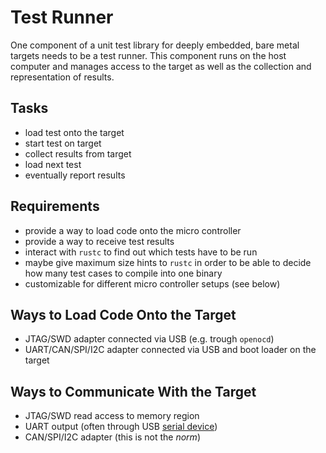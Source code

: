 # Test Runner

One component of a unit test library for deeply embedded, bare metal
targets needs to be a test runner. This component runs on the
host computer and manages access to the target as well as the collection
and representation of results.

## Tasks
* load test onto the target
* start test on target
* collect results from target
* load next test
* eventually report results

## Requirements
* provide a way to load code onto the micro controller
* provide a way to receive test results 
* interact with `rustc` to find out which tests have to be run
* maybe give maximum size hints to `rustc` in order to be able
  to decide how many test cases to compile into one binary
* customizable for different micro controller setups (see below)

## Ways to Load Code Onto the Target
* JTAG/SWD adapter connected via USB (e.g. trough `openocd`)
* UART/CAN/SPI/I2C adapter connected via USB and boot loader
  on the target

## Ways to Communicate With the Target
* JTAG/SWD read access to memory region
* UART output (often through USB [serial device](https://crates.io/crates/serial))
* CAN/SPI/I2C adapter (this is not the _norm_)
